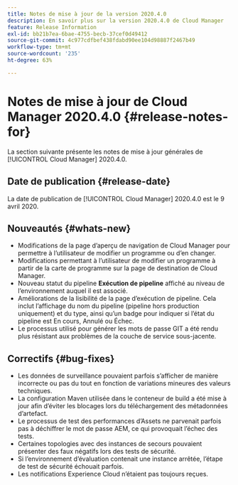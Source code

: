 ```yaml
---
title: Notes de mise à jour de la version 2020.4.0
description: En savoir plus sur la version 2020.4.0 de Cloud Manager
feature: Release Information
exl-id: bb21b7ea-6bae-4755-becb-37cef0d49412
source-git-commit: 4c977cdfbef438fdabd90ee104d98887f2467b49
workflow-type: tm+mt
source-wordcount: '235'
ht-degree: 63%

---
```


# Notes de mise à jour de Cloud Manager 2020.4.0 {#release-notes-for}

La section suivante présente les notes de mise à jour générales de [!UICONTROL Cloud Manager] 2020.4.0.

## Date de publication {#release-date}

La date de publication de [!UICONTROL Cloud Manager] 2020.4.0 est le 9 avril 2020.

## Nouveautés {#whats-new}

* Modifications de la page d’aperçu de navigation de Cloud Manager pour permettre à l’utilisateur de modifier un programme ou d’en changer.
* Modifications permettant à l’utilisateur de modifier un programme à partir de la carte de programme sur la page de destination de Cloud Manager.
* Nouveau statut du pipeline **Exécution de pipeline** affiché au niveau de l’environnement auquel il est associé.
* Améliorations de la lisibilité de la page d’exécution de pipeline. Cela inclut l’affichage du nom du pipeline (pipeline hors production uniquement) et du type, ainsi qu’un badge pour indiquer si l’état du pipeline est En cours, Annulé ou Échec.
* Le processus utilisé pour générer les mots de passe GIT a été rendu plus résistant aux problèmes de la couche de service sous-jacente.

## Correctifs {#bug-fixes}

* Les données de surveillance pouvaient parfois s’afficher de manière incorrecte ou pas du tout en fonction de variations mineures des valeurs techniques.
* La configuration Maven utilisée dans le conteneur de build a été mise à jour afin d’éviter les blocages lors du téléchargement des métadonnées d’artefact.
* Le processus de test des performances d’Assets ne parvenait parfois pas à déchiffrer le mot de passe AEM, ce qui provoquait l’échec des tests.
* Certaines topologies avec des instances de secours pouvaient présenter des faux négatifs lors des tests de sécurité.
* Si l’environnement d’évaluation contenait une instance arrêtée, l’étape de test de sécurité échouait parfois.
* Les notifications Experience Cloud n’étaient pas toujours reçues.
